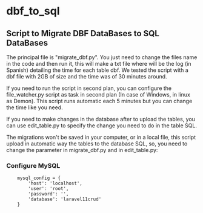 # dbf_to_sql

## Script to Migrate DBF DataBases to SQL DataBases


The principal file is "migrate_dbf.py". You just need to change the files name in the code and then run it, this will make a txt file where will be the log (in Spanish) detailing the time for each table dbf. We tested the script with a dbf file with 2GB of size and the time was of 30 minutes around.

If you need to run the script in second plan, you can configure the file_watcher.py script as task in second plan (In case of Windows, in linux as Demon). This script runs automatic each 5 minutes but you can change the time like you need.

If you need to make changes in the database after to upload the tables, you can use edit_table.py to specify the change you need to do in the table SQL.

The migrations won't be saved in your computer, or in a local file, this script upload in automatic way the tables to the database SQL, so, you need to change the parameter in migrate_dbf.py and in edit_table.py:
### Configure MySQL
```
    mysql_config = {
        'host': 'localhost',
        'user': 'root',
        'password': '',
        'database': 'laravel11crud'
    }
```
